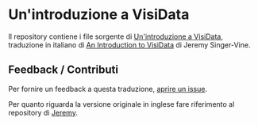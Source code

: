 # Un'introduzione a VisiData

Il repository contiene i file sorgente di [Un'introduzione a VisiData](https://p1d1d1.github.io/intro-visidata/), traduzione in italiano di [An Introduction to VisiData](https://jsvine.github.io/intro-to-visidata/) di Jeremy Singer-Vine.



## Feedback / Contributi

Per fornire un feedback a questa traduzione, [aprire un issue](https://github.com/p1d1d1/intro-visidata/issues).

Per quanto riguarda la versione originale in inglese fare riferimento al repository di [Jeremy](https://github.com/jsvine/intro-to-visidata).

